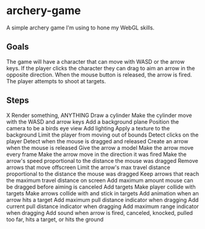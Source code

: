 archery-game
============

A simple archery game I'm using to hone my WebGL skills.

Goals
-----
The game will have a character that can move with WASD or the arrow keys. If the player clicks the character they can drag to aim an arrow in the opposite direction. When the mouse button is released, the arrow is fired. The player attempts to shoot at targets.

Steps
-----
X	Render something, ANYTHING
	Draw a cylinder
	Make the cylinder move with the WASD and arrow keys
	Add a background plane
	Position the camera to be a birds eye view
	Add lighting
	Apply a texture to the background
	Limit the player from moving out of bounds
	Detect clicks on the player
	Detect when the mouse is dragged and released
	Create an arrow when the mouse is released
	Give the arrow a model
	Make the arrow move every frame
	Make the arrow move in the direction it was fired
	Make the arrow's speed proportional to the distance the mouse was dragged
	Remove arrows that move offscreen
	Limit the arrow's max travel distance proportional to the distance the mouse was dragged
	Keep arrows that reach the maximum travel distance on screen
	Add maximum amount mouse can be dragged before aiming is canceled
	Add targets
	Make player collide with targets
	Make arrows collide with and stick in targets
	Add animation when an arrow hits a target
	Add maximum pull distance indicator when dragging
	Add current pull distance indicator when dragging
	Add maximum range indicator when dragging
	Add sound when arrow is fired, canceled, knocked, pulled too far, hits a target, or hits the ground